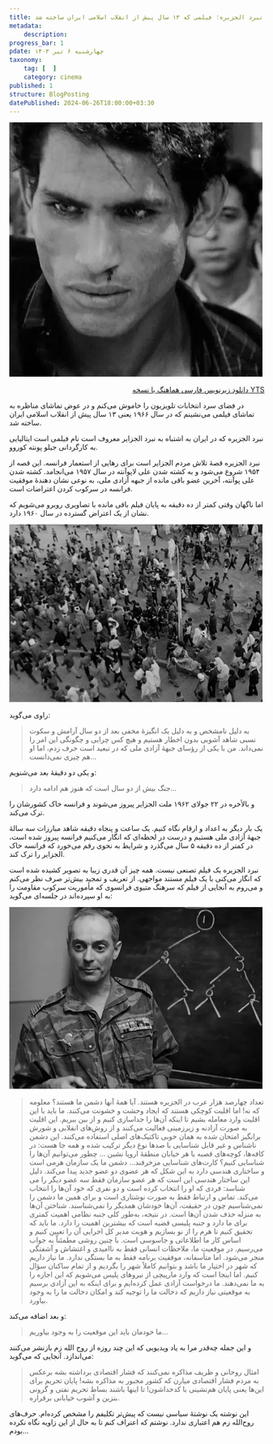 ```yaml
---
title: نبرد الجزیره؛ فیلمی که ۱۳ سال پیش از انقلاب اسلامی ایران ساخته شد
metadata:
    description: 
progress_bar: 1
pdate: چهارشنبه ۶ تیر ۱۴۰۳
taxonomy:
    tag: [  ]
    category: cinema
published: 1
structure: BlogPosting
datePublished: 2024-06-26T18:00:00+03:30
---
```


![ تصویر علی لاپوآنته از رهبران جبههٔ آزادی ملی در فیلم نبرد الجزیره ](tb1.webp)


<p class="alert alert-background" style="color:black; text-align:right">
 <a href="/user/pages/03.blog/0082.the-battle-of-algiers/The.Battle.Of.Algiers.1966.1080p.BluRay.x264.AAC-[YTS.MX].srt">دانلود زیرنویس فارسی هماهنگ با نسخه YTS</a></p>


در فضای سرد انتخابات تلویزیون را خاموش می‌کنم و در عوض تماشای مناظره به تماشای فیلمی می‌نشینم که در سال ۱۹۶۶ یعنی ۱۳ سال پیش از انقلاب اسلامی ایران ساخته شد.

نبرد الجزیره که در ایران به اشتباه به نبرد الجزایر معروف است نام فیلمی است ایتالیایی به کارگردانی جیلو پونته کوروو. 

نبرد الجزیره قصهٔ تلاش مردم الجزایر است برای رهایی از استعمار فرانسه. این قصه از ۱۹۵۴ شروع می‌شود و به کشته شدن علی لاپوآنته در سال ۱۹۵۷ می‌انجامد. کشته شدن علی پوآنته، آخرین عضو باقی مانده از جبهه آزادی ملی، به نوعی نشان دهندهٔ موفقیت فرانسه در سرکوب کردن اعتراضات است.

 اما ناگهان وقتی کمتر از ده دقیقه به پایان فیلم باقی مانده با تصاویری روبرو می‌شویم که نشان از یک اعتراض گسترده در سال ۱۹۶۰ دارد. 

![ اعتراضات سال ۱۹۶۰ در الجزیره در فیلم نبرد الجزیره ](tb2.webp)

راوی می‌گوید:

> به دلیل نامشخص و به دلیل یک انگیزهٔ مخفی بعد از دو سال آرامش و سکوت نسبی شاهد آشوبی بدون اخطار هستیم و هیچ کس چرایی و چگونگی این امر را نمی‌داند. من با یکی از رؤسای جبههٔ آزادی ملی که در تبعید است حرف زدم، اما او هم چیزی نمی‌دانست…

و یکی دو دقیقهٔ بعد می‌شنویم:

> جنگ بیش از دو سال است که هنوز هم ادامه دارد… 

و بالأخره در ۲۲ جولای ۱۹۶۲ ملت الجزایر پیروز می‌شوند و فرانسه خاک کشورشان را ترک می‌کند.

یک بار دیگر به اعداد و ارقام نگاه کنیم. یک ساعت و پنجاه دقیقه شاهد مبارزات سه سالهٔ جبههٔ آزادی ملی هستیم و درست در لحظه‌ای که انگار می‌کنیم فرانسه پیروز شده است، در کمتر از ده دقیقه ۵ سال می‌گذرد و شرایط به نحوی رقم می‌خورد که فرانسه خاک الجزایر را ترک کند.

نبرد الجزیره یک فیلم تصنعی نیست. همه چیز آن قدری زیبا به تصویر کشیده شده است که انگار می‌کنی با یک فیلم مستند مواجهی. از تعریف و تمجید‌ بیش‌تر صرف نظر می‌کنم و می‌روم به آنجایی از فیلم که سرهنگ متیوی فرانسوی که مأموریت سرکوب مقاومت را به او سپرده‌اند در جلسه‌ای می‌گوید:

![ سرهنگ متیو فرمانده چتربازان فرانسوی که مأموریت سرکوب مقاومت را به او سپرده‌اند ](tb3.webp)

> تعداد چهارصد هزار عرب در الجزیره هستند. آیا همهٔ آنها دشمن ما هستند؟ معلومه که نه! اما اقلیت کوچکی هستند که ایجاد وحشت و خشونت می‌کنند. ما باید با این اقلیت وارد معامله بشیم تا اینکه آن‌ها را جداسازی کنیم و از بین ببریم. این اقلیت به صورت آزادنه و زیرزمینی فعالیت می‌کنند و از روش‌های انقلابی و شورش برانگیز امتحان شده به همان خوبی تاکتیک‌های اصلی استفاده می‌کنند. این دشمن ناشناس و غیر قابل شناسایی با صدها نوع دیگر ترکیب شده و همه جا هست: در کافه‌ها، کوچه‌های قصبه یا هر خیابان منطقهٔ اروپا نشین … چطور می‌توانیم آن‌ها را شناسایی کنیم؟ کارت‌های شناسایی مزخرفند… دشمن ما یک سازمان هرمی است و ساختاری هندسی دارد به این شکل که هر عضوی دو عضو جدید پیدا می‌کند. دلیل این ساختار هندسی این است که هر عضو سازمان فقط سه عضو دیگر را می شناسد:
فردی که او را انتخاب کرده است و دو نفری که خود آن‌ها را انتخاب می‌کند. تماس و ارتباط فقط به صورت نوشتاری است و برای همین ما دشمن را نمی‌شناسیم چون در حقیقت، آن‌ها خودشان همدیگر را نمی‌شناسند. شناختن آن‌ها به منزله حذف شدن آن‌ها است. در نتیجه، به‌طور کلی جنبه نظامی اهمیت کمتری برای ما دارد و جنبه پلیسی قضیه است که بیشترین اهمیت را دارد. ما باید که تحقیق کنیم تا هرم را از نو بسازیم و هویت مدیر کل اجرایی آن را تعیین کنیم و اساس کار ما اطلاعاتی و جاسوسی است. با چنین روشی مطمئناً به جواب می‌رسیم. در موقعیت ما، ملاحظات انسانی فقط به ناامیدی و اغتشاش و آشفتگی منجر می‌شود. اما متأسفانه، موفقیت برنامه فقط به ما بستگی ندارد. ما نیاز داریم که شهر در اختیار ما باشد و بتوانیم کاملاً شهر را بگردیم و از تمام ساکنان سؤال کنیم. اما اینجا است که وارد مارپیچی از نیروهای پلیس می‌شویم که این اجازه را به ما نمی‌دهند. ما درخواست آزادی عمل کرده‌ایم و برای اینکه به این آزادی برسیم به موقعیتی نیاز داریم که دخالت ما را توجیه کند و امکان دخالت ما را به وجود بیاورد.

و بعد اضافه می‌کند:

> ما خودمان باید این موقعیت را به وجود بیاوریم…

و این جمله چه‌قدر مرا به یاد ویدیویی که این چند روزه از روح الله زم بازنشر می‌کنند می‌اندازد. آنجایی که می‌گوید:

> امثال روحانی و ظریف مذاکره نمی‌کنند که فشار اقتصادی برداشته بشه برعکس به مردم فشار اقتصادی میارن که کشور مجبور به مذاکره بشه! پایان تحریم برای این‌ها یعنی پایان هم‌نشینی با کدخداشون! تا اینها باشند بساط تحریم نفتی و گرونی بنزین و آشوب خیابانی برقراره. 

این نوشته یک نوشتهٔ سیاسی نیست که پیش‌تر تکلیفم را مشخص کرده‌ام. حرف‌های روح‌الله زم هم اعتباری ندارد. نوشتم که اعتراف کنم تا به حال از این زاویه نگاه نکرده بودم…